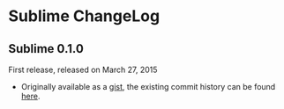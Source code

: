 Sublime ChangeLog
=====================

Sublime 0.1.0
-------------

First release, released on March 27, 2015

* Originally available as a [gist](https://gist.github.com/wasade/4686113), the
    existing commit history can be found
    [here](https://gist.github.com/wasade/4686113/revisions).
